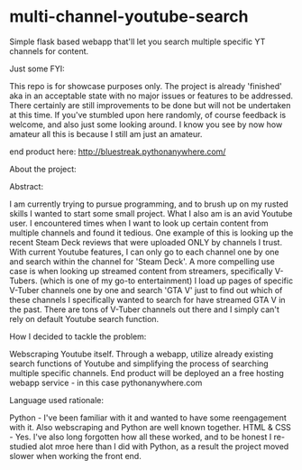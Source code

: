 # multi-channel-youtube-search
 Simple flask based webapp that'll let you search multiple specific YT channels for content. 
 
Just some FYI:
  
  This repo is for showcase purposes only. 
  The project is already 'finished' aka in an acceptable state with no major issues or features to be addressed.
  There certainly are still improvements to be done but will not be undertaken at this time. 
  If you've stumbled upon here randomly, of course feedback is welcome, and also just some looking around.
  I know you see by now how amateur all this is because I still am just an amateur. 
  
  end product here: http://bluestreak.pythonanywhere.com/
  
About the project:
 
 Abstract:
   
   I am currently trying to pursue programming, and to brush up on my rusted skills I wanted to start some small project. 
   What I also am is an avid Youtube user. I encountered times when I want to look up certain content from multiple channels and found it tedious.
   One example of this is looking up the recent Steam Deck reviews that were uploaded ONLY by channels I trust.
   With current Youtube features, I can only go to each channel one by one and search within the channel for 'Steam Deck'.
   A more compelling use case is when looking up streamed content from streamers, specifically V-Tubers. (which is one of my go-to entertainment)
   I load up pages of specific V-Tuber channels one by one and search 'GTA V' just to find out which of these channels I specifically wanted to search for have streamed GTA V in the past. There are tons of V-Tuber channels out there and I simply can't rely on default Youtube search function.

 How I decided to tackle the problem:
   
   Webscraping Youtube itself. 
   Through a webapp, utilize already existing search functions of Youtube and simplifying the process of searching multiple specific channels.
   End product will be deployed an a free hosting webapp service - in this case pythonanywhere.com

 Language used rationale:
   
   Python - I've been familiar with it and wanted to have some reengagement with it. Also webscraping and Python are well known together.
   HTML & CSS - Yes. I've also long forgotten how all these worked, and to be honest I re-studied alot mroe here than I did with Python, as a result the project moved slower when working the front end. 
 

